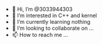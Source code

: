 - 👋 Hi, I’m @3033944303
- 👀 I’m interested in C++ and kernel
- 🌱 I’m currently learning nothing
- 💞️ I’m looking to collaborate on ...
- 📫 How to reach me ...

<!---
3033944303/3033944303 is a ✨ special ✨ repository because its `README.md` (this file) appears on your GitHub profile.
You can click the Preview link to take a look at your changes.
--->
